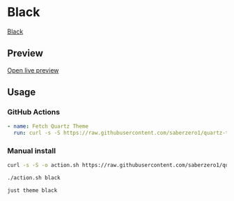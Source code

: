 # Black

[Black](https://github.com/b3h3m0th)

## Preview

[Open live preview](https://quartz-themes.github.io/black/)

## Usage

### GitHub Actions

```yaml
- name: Fetch Quartz Theme
  run: curl -s -S https://raw.githubusercontent.com/saberzero1/quartz-themes/master/action.sh | bash -s -- black
```

### Manual install

```bash
curl -s -S -o action.sh https://raw.githubusercontent.com/saberzero1/quartz-themes/master/action.sh

./action.sh black
```

```bash
just theme black
```
